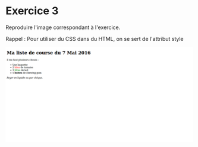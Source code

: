 <h1>Exercice 3</h1>
<p>Reproduire l'image correspondant à l'exercice.</p>
<p>Rappel : Pour utiliser du CSS dans du HTML, on se sert de l'attribut style</p>
<img src="Exercice3.png">
